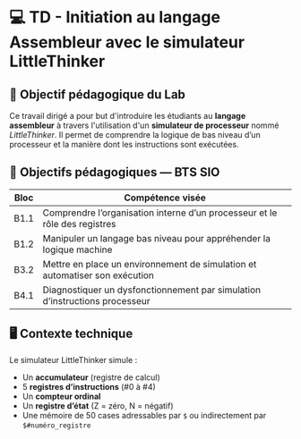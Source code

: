 # 💻 TD - Initiation au langage Assembleur avec le simulateur LittleThinker

## 🧠 Objectif pédagogique du Lab

Ce travail dirigé a pour but d'introduire les étudiants au **langage assembleur** à travers l'utilisation d'un **simulateur de processeur** nommé *LittleThinker*. Il permet de comprendre la logique de bas niveau d’un processeur et la manière dont les instructions sont exécutées.


## 🎯 Objectifs pédagogiques — BTS SIO

| Bloc  | Compétence visée                                                                 |
|-------|-----------------------------------------------------------------------------------|
| B1.1  | Comprendre l’organisation interne d’un processeur et le rôle des registres       |
| B1.2  | Manipuler un langage bas niveau pour appréhender la logique machine              |
| B3.2  | Mettre en place un environnement de simulation et automatiser son exécution      |
| B4.1  | Diagnostiquer un dysfonctionnement par simulation d’instructions processeur      |

## 🖥️ Contexte technique

Le simulateur LittleThinker simule :
- Un **accumulateur** (registre de calcul)
- 5 **registres d’instructions** (#0 à #4)
- Un **compteur ordinal**
- Un **registre d’état** (Z = zéro, N = négatif)
- Une mémoire de 50 cases adressables par `$` ou indirectement par `$#numéro_registre`

